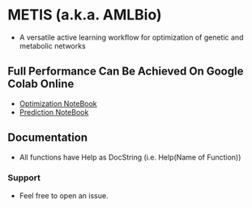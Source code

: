 # METIS (a.k.a. AMLBio)
* A versatile active learning workflow for optimization of genetic and metabolic networks

## Full Performance Can Be Achieved On Google Colab Online
* [Optimization NoteBook](https://colab.research.google.com/github/amirpandi/METIS/blob/main/METIS_Optimization_Notebook.ipynb)
* [Prediction NoteBook](https://colab.research.google.com/github/amirpandi/METIS/blob/main/METIS_Prediction_Notebook.ipynb)

## Documentation
* All functions have Help as DocString (i.e. Help(Name of Function))

### Support
* Feel free to open an issue.
